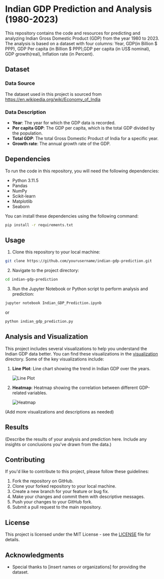 # Indian GDP Prediction and Analysis (1980-2023)

This repository contains the code and resources for predicting and analyzing Indian Gross Domestic Product (GDP) from the year 1980 to 2023. The analysis is based on a dataset with four columns: Year, GDP(in Billion $ PPP), GDP Per capita (in Billion $ PPP),GDP per capita (in US$ nominal), GDP growth(real), Inflation rate (in Percent).

## Dataset

### Data Source
The dataset used in this project is sourced from https://en.wikipedia.org/wiki/Economy_of_India

### Data Description
- **Year**: The year for which the GDP data is recorded.
- **Per capita GDP**: The GDP per capita, which is the total GDP divided by the population.
- **Total GDP**: The total Gross Domestic Product of India for a specific year.
- **Growth rate**: The annual growth rate of the GDP.

## Dependencies

To run the code in this repository, you will need the following dependencies:

- Python 3.11.5
- Pandas
- NumPy
- Scikit-learn
- Matplotlib
- Seaborn

You can install these dependencies using the following command:

```bash
pip install -r requirements.txt
```

## Usage

1. Clone this repository to your local machine:

```bash
git clone https://github.com/yourusername/indian-gdp-prediction.git
```

2. Navigate to the project directory:

```bash
cd indian-gdp-prediction
```

3. Run the Jupyter Notebook or Python script to perform analysis and prediction:

```bash
jupyter notebook Indian_GDP_Prediction.ipynb
```

or

```bash
python indian_gdp_prediction.py
```

## Analysis and Visualization

This project includes several visualizations to help you understand the Indian GDP data better. You can find these visualizations in the [visualization](./visualization) directory. Some of the key visualizations include:

1. **Line Plot**: Line chart showing the trend in Indian GDP over the years.
   
   ![Line Plot](./visualization/line_plot.png)

2. **Heatmap**: Heatmap showing the correlation between different GDP-related variables.

   ![Heatmap](./visualization/heatmap.png)

(Add more visualizations and descriptions as needed)

## Results

(Describe the results of your analysis and prediction here. Include any insights or conclusions you've drawn from the data.)

## Contributing

If you'd like to contribute to this project, please follow these guidelines:

1. Fork the repository on GitHub.
2. Clone your forked repository to your local machine.
3. Create a new branch for your feature or bug fix.
4. Make your changes and commit them with descriptive messages.
5. Push your changes to your GitHub fork.
6. Submit a pull request to the main repository.

## License

This project is licensed under the MIT License - see the [LICENSE](LICENSE) file for details.

## Acknowledgments

- Special thanks to [insert names or organizations] for providing the dataset.
